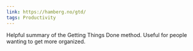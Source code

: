 ```yaml
---
link: https://hamberg.no/gtd/
tags: Productivity
---
```


Helpful summary of the Getting Things Done method. Useful for people wanting to get more organized.
